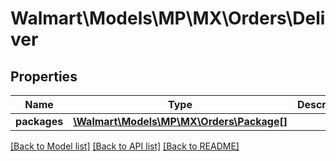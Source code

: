 # Walmart\Models\MP\MX\Orders\Deliver

## Properties

Name | Type | Description | Notes
------------ | ------------- | ------------- | -------------
**packages** | [**\Walmart\Models\MP\MX\Orders\Package[]**](Package.md) |  | [optional]


[[Back to Model list]](./) [[Back to API list]](../../../../../README.md#supported-apis) [[Back to README]](../../../../../README.md)
